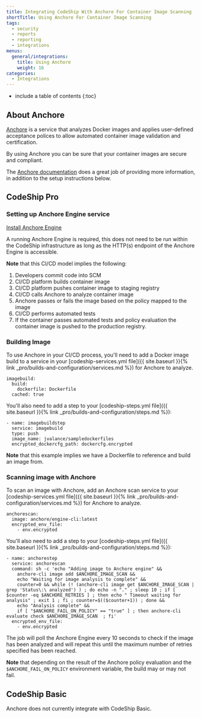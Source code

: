 ```yaml
---
title: Integrating CodeShip With Anchore For Container Image Scanning
shortTitle: Using Anchore For Container Image Scanning
tags:
  - security
  - reports
  - reporting
  - integrations
menus:
  general/integrations:
    title: Using Anchore
    weight: 16
categories:
  - Integrations    
---
```


* include a table of contents
{:toc}

## About Anchore

[Anchore](https://anchore.com) is a service that analyzes Docker images and applies user-defined acceptance polices to allow automated container image validation and certification.

By using Anchore you can be sure that your container images are secure and compliant.

The [Anchore documentation](https://anchore.freshdesk.com/support/home) does a great job of providing more information, in addition to the setup instructions below.

## CodeShip Pro

### Setting up Anchore Engine service

[Install Anchore Engine](https://anchore.freshdesk.com/support/solutions/articles/36000020728-overview)

A running Anchore Engine is required, this does not need to be run within the CodeShip infrastructure as long as the HTTP(s) endpoint of the Anchore Engine is accessible.

**Note** that this CI/CD model implies the following:

1. Developers commit code into SCM
2. CI/CD platform builds container image
3. CI/CD platform pushes container image to staging registry
4. CI/CD calls Anchore to analyze container image
5. Anchore passes or fails the image based on the policy mapped to the image
6. CI/CD performs automated tests
7. If the container passes automated tests and policy evaluation the container image is pushed to the production registry.

### Building Image

To use Anchore in your CI/CD process, you'll need to add a Docker image build to a service in your [codeship-services.yml file]({{ site.baseurl }}{% link _pro/builds-and-configuration/services.md %}) for Anchore to analyze.

```
imagebuild:
  build:
    dockerfile: Dockerfile
  cached: true
```

You'll also need to add a step to your [codeship-steps.yml file]({{ site.baseurl }}{% link _pro/builds-and-configuration/steps.md %}):

```
- name: imagebuildstep
  service: imagebuild
  type: push
  image_name: jvalance/sampledockerfiles
  encrypted_dockercfg_path: dockercfg.encrypted
```

**Note** that this example implies we have a Dockerfile to reference and build an image from.

### Scanning image with Anchore

To scan an image with Anchore, add an Anchore scan service to your [codeship-services.yml file]({{ site.baseurl }}{% link _pro/builds-and-configuration/services.md %}) for Anchore to analyze.

```
anchorescan:
  image: anchore/engine-cli:latest
  encrypted_env_file:
    - env.encrypted
```

You'll also need to add a step to your [codeship-steps.yml file]({{ site.baseurl }}{% link _pro/builds-and-configuration/steps.md %}):

```
- name: anchorestep
  service: anchorescan
  command: sh -c 'echo "Adding image to Anchore engine" &&
    anchore-cli image add $ANCHORE_IMAGE_SCAN &&
    echo "Waiting for image analysis to complete" &&
    counter=0 && while (! (anchore-cli image get $ANCHORE_IMAGE_SCAN | grep 'Status\:\ analyzed') ) ; do echo -n "." ; sleep 10 ; if [ $counter -eq $ANCHORE_RETRIES ] ; then echo " Timeout waiting for analysis" ; exit 1 ; fi ; counter=$(($counter+1)) ; done &&
    echo "Analysis complete" &&
    if [ "$ANCHORE_FAIL_ON_POLICY" == "true" ] ; then anchore-cli evaluate check $ANCHORE_IMAGE_SCAN  ; fi'
  encrypted_env_file:
    - env.encrypted
```

The job will poll the Anchore Engine every 10 seconds to check if the image has been analyzed and will repeat this until the maximum number of retries specified has been reached.

**Note** that depending on the result of the Anchore policy evaluation and the `$ANCHORE_FAIL_ON_POLICY` environment variable, the build may or may not fail.

## CodeShip Basic

Anchore does not currently integrate with CodeShip Basic.
